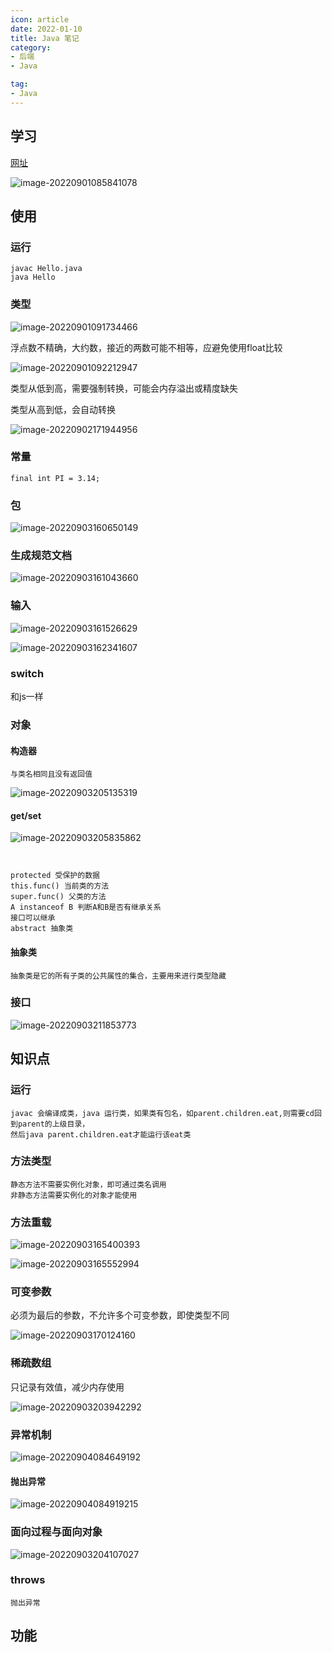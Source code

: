 ```yaml
---
icon: article
date: 2022-01-10
title: Java 笔记
category:
- 后端
- Java

tag:
- Java
---
```


## 学习

[网址](https://www.bilibili.com/video/BV12J41137hu?p=16&vd_source=3ec975651088fba288a277c53f0bcc77)

![image-20220901085841078](./image-20220901085841078.png)





## 使用

### 运行

```
javac Hello.java
java Hello
```



### 类型

![image-20220901091734466](./image-20220901091734466.png)



浮点数不精确，大约数，接近的两数可能不相等，应避免使用float比较

![image-20220901092212947](./image-20220901092212947.png)



类型从低到高，需要强制转换，可能会内存溢出或精度缺失

类型从高到低，会自动转换

![image-20220902171944956](./image-20220902171944956.png)



### 常量

```
final int PI = 3.14;
```



### 包

![image-20220903160650149](./image-20220903160650149.png)



### 生成规范文档

![image-20220903161043660](./image-20220903161043660.png)



### 输入



![image-20220903161526629](./image-20220903161526629.png)

![image-20220903162341607](./image-20220903162341607.png)





### switch

和js一样



### 对象

#### 构造器

```
与类名相同且没有返回值
```

![image-20220903205135319](./image-20220903205135319.png)



#### get/set

![image-20220903205835862](./image-20220903205835862.png)



```


protected 受保护的数据
this.func() 当前类的方法
super.func() 父类的方法
A instanceof B 判断A和B是否有继承关系
接口可以继承
abstract 抽象类
```



#### 抽象类

```
抽象类是它的所有子类的公共属性的集合，主要用来进行类型隐藏
```



### 接口

![image-20220903211853773](./image-20220903211853773.png)





## 知识点



### 运行

```
javac 会编译成类，java 运行类，如果类有包名，如parent.children.eat,则需要cd回到parent的上级目录，
然后java parent.children.eat才能运行该eat类
```



### 方法类型

```
静态方法不需要实例化对象，即可通过类名调用
非静态方法需要实例化的对象才能使用
```





### 方法重载

![image-20220903165400393](./image-20220903165400393.png)

![image-20220903165552994](./image-20220903165552994.png)



### 可变参数

必须为最后的参数，不允许多个可变参数，即使类型不同

![image-20220903170124160](./image-20220903170124160.png)



### 稀疏数组

只记录有效值，减少内存使用

![image-20220903203942292](./image-20220903203942292.png)



### 异常机制

![image-20220904084649192](./image-20220904084649192.png)





#### 抛出异常

![image-20220904084919215](./image-20220904084919215.png)







### 面向过程与面向对象

![image-20220903204107027](./image-20220903204107027.png)



### throws

```
抛出异常
```



## 功能